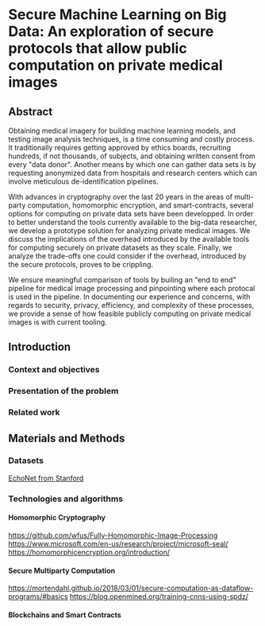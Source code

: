 # Secure Machine Learning on Big Data: An exploration of secure protocols that allow public computation on private medical images

## Abstract

Obtaining medical imagery for building machine learning models, and testing image analysis techniques, is a time consuming and costly process. It traditionally requires getting approved by ethics boards, recruiting hundreds, if not thousands, of subjects, and obtaining written consent from every "data donor". Another means by which one can gather data sets is by requesting anonymized data from hospitals and research centers which can involve meticulous de-identification pipelines.

With advances in cryptography over the last 20 years in the areas of multi-party computation, homomorphic encryption, and smart-contracts, several options for computing on private data sets have been developped. In order to better understand the tools currently available to the big-data researcher, we develop a prototype solution for analyzing private medical images. We discuss the implications of the overhead introduced by the available tools for computing securely on private datasets as they scale. Finally, we analyze the trade-offs one could consider if the overhead, introduced by the secure protocols, proves to be crippling.

We ensure meaningful comparison of tools by builing an "end to end" pipeline for medical image processing and pinpointing where each protocal is used in the pipeline. In documenting our experience and concerns, with regards to security, privacy, efficiency, and complexity of these processes, we provide a sense of how feasible publicly computing on private medical images is with current tooling.

## Introduction

### Context and objectives

### Presentation of the problem

### Related work

## Materials and Methods

### Datasets

[EchoNet from Stanford](https://github.com/echonet/dynamic)

### Technologies and algorithms

#### Homomorphic Cryptography

https://github.com/wfus/Fully-Homomorphic-Image-Processing
https://www.microsoft.com/en-us/research/project/microsoft-seal/
https://homomorphicencryption.org/introduction/

#### Secure Multiparty Computation

https://mortendahl.github.io/2018/03/01/secure-computation-as-dataflow-programs/#basics
https://blog.openmined.org/training-cnns-using-spdz/

#### Blockchains and Smart Contracts